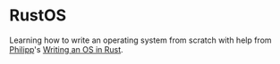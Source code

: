 # RustOS

Learning how to write an operating system from scratch with help from [Philipp](https://github.com/phil-opp)'s [Writing an OS in Rust](https://os.phil-opp.com/).